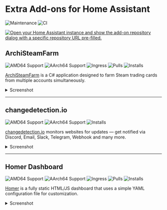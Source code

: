 # Extra Add-ons for Home Assistant 
![Maintenance](https://img.shields.io/maintenance/yes/2025.svg)
![CI](https://img.shields.io/github/actions/workflow/status/Eskander/haos-apps/.github/workflows/ci-cd.yml)

[![Open your Home Assistant instance and show the add-on repository dialog with a specific repository URL pre-filled.](https://my.home-assistant.io/badges/supervisor_add_addon_repository.svg)](https://my.home-assistant.io/redirect/supervisor_add_addon_repository/?repository_url=https://github.com/Eskander/haos-apps)

<!-- Begin Auto Generated -->

## ArchiSteamFarm

![AMD64 Support](https://img.shields.io/badge/amd64-yes-green.svg)
![AArch64 Support](https://img.shields.io/badge/aarch64-yes-green.svg)
![Ingress](https://img.shields.io/badge/-ingress-blueviolet.svg?logo=cliqz&logoColor=white)
![Pulls](https://img.shields.io/badge/dynamic/json?url=https://ghcr-badge.elias.eu.org/api/Eskander/haos-apps/ha-addon-archisteamfarm&query=downloadCount&label=Pulls)
![Installs](https://img.shields.io/badge/dynamic/json?url=https://analytics.home-assistant.io/addons.json&query=$["bccc8195_archisteamfarm"].total&label=Reported%20Installs)


[ArchiSteamFarm](https://github.com/JustArchiNET/ArchiSteamFarm/) is a C# application designed to farm Steam trading cards from multiple accounts simultaneously.  

<details>
<summary>Screenshot</summary>

![Screenshot](https://raw.githubusercontent.com/Eskander/haos-apps/main/archisteamfarm/screenshot.png)  

</details>


---

## changedetection.io

![AMD64 Support](https://img.shields.io/badge/amd64-yes-green.svg)
![AArch64 Support](https://img.shields.io/badge/aarch64-yes-green.svg)
![Installs](https://img.shields.io/badge/dynamic/json?url=https://analytics.home-assistant.io/addons.json&query=$["ec6f6e63_changedetection"].total&label=Reported%20Installs)


[changedetection.io](https://github.com/dgtlmoon/changedetection.io) monitors websites for updates — get notified via Discord, Email, Slack, Telegram, Webhook and many more.

<details>
<summary>Screenshot</summary>

![Screenshot](https://raw.githubusercontent.com/Eskander/haos-apps/main/changedetection/screenshot.png)

</details>


---

## Homer Dashboard  

![AMD64 Support](https://img.shields.io/badge/amd64-yes-green.svg)
![AArch64 Support](https://img.shields.io/badge/aarch64-yes-green.svg)
![Ingress](https://img.shields.io/badge/-ingress-blueviolet.svg?logo=cliqz&logoColor=white)
![Pulls](https://img.shields.io/badge/dynamic/json?url=https://ghcr-badge.elias.eu.org/api/Eskander/haos-apps/ha-addon-homer&query=downloadCount&label=Pulls)
![Installs](https://img.shields.io/badge/dynamic/json?url=https://analytics.home-assistant.io/addons.json&query=$["2243a3f0_homer"].total&label=Reported%20Installs)


[Homer](https://github.com/bastienwirtz/homer) is a fully static HTML/JS dashboard that uses a simple YAML configuration file for customization.  

<details>
<summary>Screenshot</summary>

![Screenshot](https://raw.githubusercontent.com/Eskander/haos-apps/main/homer/screenshot.png)  

</details>

<!-- End Auto Generated -->
